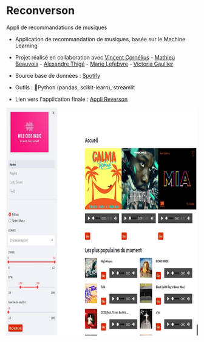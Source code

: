 # Reconverson
Appli de recommandations de musiques
- Application de recommandation de musiques, basée sur le Machine Learning

- Projet réalisé en collaboration avec [Vincent Cornélius](https://www.linkedin.com/in/corneliusvincent/) - [Mathieu Beauvois](https://www.linkedin.com/in/mathieu-beauvois-121203137/) - [Alexandre Thigé](https://www.linkedin.com/in/athige/) - [Marie Lefebvre](https://www.linkedin.com/in/marie-lefebvre-50654a269/) - [Victoria Gaullier](https://www.linkedin.com/in/victoria-gaullier-4a03b926a/)

- Source base de données : [Spotify](https://open.spotify.com/)

- Outils : :snake:Python (pandas, scikit-learn), streamlit 

- Lien vers l'application finale : [Appli Reverson](https://reconver-son.streamlit.app/)  


<a href="https://reconver-son.streamlit.app/" target="_blank"><img src="Appli_reconverson.jpg" width="700" height="600">


